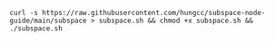 `curl -s https://raw.githubusercontent.com/hungcc/subspace-node-guide/main/subspace > subspace.sh && chmod +x subspace.sh && ./subspace.sh`
